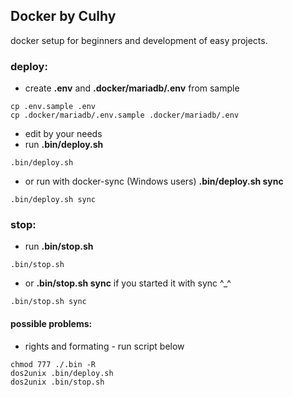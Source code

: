 ## Docker by Culhy

docker setup for beginners and development of easy projects.

### deploy:
* create **.env** and **.docker/mariadb/.env** from sample
```shell script
cp .env.sample .env
cp .docker/mariadb/.env.sample .docker/mariadb/.env
```
* edit by your needs
* run **.bin/deploy.sh**
```shell script
.bin/deploy.sh
```
* or run with docker-sync (Windows users) **.bin/deploy.sh sync**
```shell script
.bin/deploy.sh sync
```

### stop:
* run **.bin/stop.sh**
```shell script
.bin/stop.sh
```
* or **.bin/stop.sh sync** if you started it with sync ^_^
```shell script
.bin/stop.sh sync
```

#### possible problems:
* rights and formating - run script below
```shell script
chmod 777 ./.bin -R
dos2unix .bin/deploy.sh
dos2unix .bin/stop.sh
```